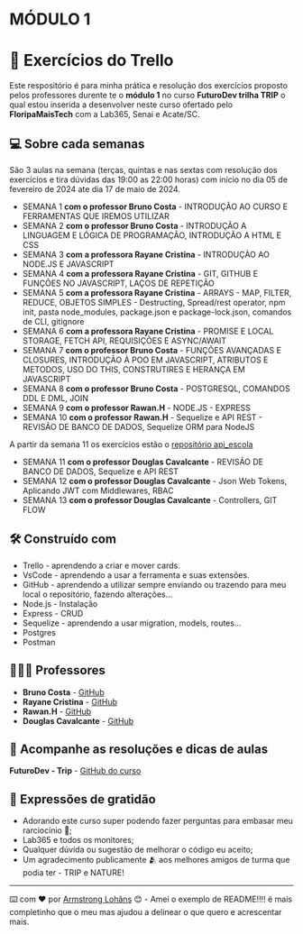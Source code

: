 # MÓDULO 1 

# 🚦 Exercícios do Trello

Este respositório é para minha prática e resolução dos exercícios proposto pelos professores durente te o **módulo 1** no curso **FuturoDev trilha TRIP** o qual estou inserida a desenvolver neste curso ofertado pelo **FloripaMaisTech** com a Lab365, Senai e Acate/SC.

## 💻 Sobre cada semanas

São 3 aulas na semana (terças, quintas e nas sextas com resolução dos exercícios e tira dúvidas das 19:00 as 22:00 horas) com início no dia 05 de fevereiro de 2024 ate dia 17 de maio de 2024.

* SEMANA 1 **com o professor Bruno Costa**
       - INTRODUÇÃO AO CURSO E FERRAMENTAS QUE IREMOS UTILIZAR
* SEMANA 2 **com o professor Bruno Costa**
       - INTRODUÇÃO A LINGUAGEM E LÓGICA DE PROGRAMAÇÃO, INTRODUÇÃO A HTML E CSS
* SEMANA 3 **com a professora Rayane Cristina**
       - INTRODUÇÀO AO NODE.JS E JAVASCRIPT
* SEMANA 4 **com a professora Rayane Cristina**
       - GIT, GITHUB E FUNÇÕES NO JAVASCRIPT, LAÇOS DE REPETIÇÃO
* SEMANA 5 **com a professora Rayane Cristina**
       - ARRAYS - MAP, FILTER, REDUCE, OBJETOS SIMPLES - Destructing, Spread/rest operator, npm init, pasta node_modules, package.json e package-lock.json, comandos de CLI, gitignore
* SEMANA 6 **com a professora Rayane Cristina**
       - PROMISE E LOCAL STORAGE, FETCH API, REQUISIÇÕES E ASYNC/AWAIT
* SEMANA 7 **com o professor Bruno Costa**
       - FUNÇÕES AVANÇADAS E CLOSURES, INTRODUÇÃO À POO EM JAVASCRIPT, ATRIBUTOS E METODOS, USO DO THIS, CONSTRUTIRES E HERANÇA EM JAVASCRIPT
* SEMANA 8 **com o professor Bruno Costa**
       - POSTGRESQL, COMANDOS DDL E DML, JOIN
* SEMANA 9 **com o professor Rawan.H** 
       - NODE.JS - EXPRESS
* SEMANA 10 **com o professor Rawan.H**
       - Sequelize e API REST
       - REVISÃO DE BANCO DE DADOS, Sequelize ORM para NodeJS 
       
A partir da semana 11 os exercícios estão o [repositório api_escola](https://github.com/pricbnll/api_escola)
       
* SEMANA 11 **com o professor Douglas Cavalcante** 
       - REVISÃO DE BANCO DE DADOS, Sequelize e API REST
* SEMANA 12 **com o professor Douglas Cavalcante** 
       - Json Web Tokens, Aplicando JWT com Middlewares, RBAC
* SEMANA 13 **com o professor Douglas Cavalcante** 
       - Controllers, GIT FLOW


## 🛠️ Construído com

- Trello - aprendendo a criar e mover cards.
- VsCode - aprendendo a usar a ferramenta e suas extensões.
- GitHub - aprendendo a utilizar sempre enviando ou trazendo para meu local o repositório, fazendo alterações...
- Node.js - Instalação
- Express - CRUD
- Sequelize - aprendendo a usar migration, models, routes...
- Postgres
- Postman 
  

## 🧑🏻‍🏫 Professores

* **Bruno Costa** - [GitHub](https://github.com/Bruno-Costa-fig)
* **Rayane Cristina** - [GitHub](https://github.com/raydevcp20)
* **Rawan.H** - [GitHub](https://github.com/Hawangledt)
* **Douglas Cavalcante** - [GitHub](https://github.com/douglas-cavalcante)

 

## 📄 Acompanhe as resoluções e dicas de aulas

**FuturoDev - Trip** - [GitHub do curso](https://github.com/FuturoDEV-Trip/modulo-01)


## 🎁 Expressões de gratidão

* Adorando este curso super podendo fazer perguntas para embasar meu rarciocínio 📢;
* Lab365 e todos os monitores;
* Qualquer dúvida ou sugestão de melhorar o código eu aceito;
* Um agradecimento publicamente 🫂 aos melhores amigos de turma que podia ter - TRIP e NATURE!


---
⌨️ com ❤️ por [Armstrong Lohãns](https://gist.github.com/lohhans) 😊 - Amei o exemplo de README!!!! ë mais completinho que o meu mas ajudou a delinear o que quero e acrescentar mais.
